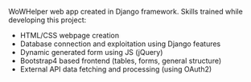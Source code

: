 WoWHelper web app created in Django framework.
Skills trained while developing this project:

- HTML/CSS webpage creation
- Database connection and exploitation using Django features
- Dynamic generated form using JS (jQuery)
- Bootstrap4 based frontend (tables, forms, general structure)
- External API data fetching and processing (using OAuth2)
